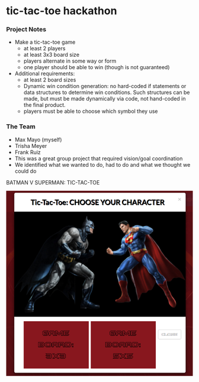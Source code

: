 # tic-tac-toe hackathon

### Project Notes 
- Make a tic-tac-toe game
  - at least 2 players
  - at least 3x3 board size
  - players alternate in some way or form
  - one player should be able to win (though is not guaranteed)
- Additional requirements:
  - at least 2 board sizes
  - Dynamic win condition generation: no hard-coded if statements or data structures to determine win conditions.  Such structures can be made, but must be made dynamically via code, not hand-coded in the final product.
  - players must be able to choose which symbol they use

### The Team
* Max Mayo (myself)
* Trisha Meyer
* Frank Ruiz
* This was a great group project that required vision/goal coordination
* We identified what we wanted to do, had to do and what we thought we could do


BATMAN V SUPERMAN: TIC-TAC-TOE

![start game screenshot](/images/gameshot.png?raw=true "start game screenshot")
